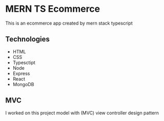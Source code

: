 # MERN TS Ecommerce
This is an ecommerce app created by mern stack typescript
## Technologies
* HTML
* CSS
* Typesctipt
* Node
* Express
* React
* MongoDB
## MVC
I worked on this project model with (MVC) view controller design pattern
